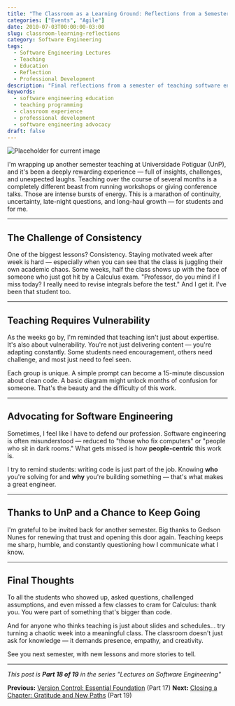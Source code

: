 ```yaml
---
title: "The Classroom as a Learning Ground: Reflections from a Semester"
categories: ["Events", "Agile"]
date: 2010-07-03T00:00:00-03:00
slug: classroom-learning-reflections
category: Software Engineering
tags:
  - Software Engineering Lectures
  - Teaching
  - Education
  - Reflection
  - Professional Development
description: "Final reflections from a semester of teaching software engineering - lessons learned about consistency, vulnerability, and advocating for our profession."
keywords:
  - software engineering education
  - teaching programming
  - classroom experience
  - professional development
  - software engineering advocacy
draft: false
---
```


![Placeholder for current image](path/to/image-placeholder.jpeg)

I'm wrapping up another semester teaching at Universidade Potiguar (UnP), and it's been a deeply rewarding experience — full of insights, challenges, and unexpected laughs. Teaching over the course of several months is a completely different beast from running workshops or giving conference talks. Those are intense bursts of energy. This is a marathon of continuity, uncertainty, late-night questions, and long-haul growth — for students and for me.

---

## The Challenge of Consistency

One of the biggest lessons? Consistency. Staying motivated week after week is hard — especially when you can see that the class is juggling their own academic chaos. Some weeks, half the class shows up with the face of someone who just got hit by a Calculus exam. "Professor, do you mind if I miss today? I really need to revise integrals before the test." And I get it. I've been that student too.

---

## Teaching Requires Vulnerability

As the weeks go by, I'm reminded that teaching isn't just about expertise. It's also about vulnerability. You're not just delivering content — you're adapting constantly. Some students need encouragement, others need challenge, and most just need to feel seen.

Each group is unique. A simple prompt can become a 15-minute discussion about clean code. A basic diagram might unlock months of confusion for someone. That's the beauty and the difficulty of this work.

---

## Advocating for Software Engineering

Sometimes, I feel like I have to defend our profession. Software engineering is often misunderstood — reduced to "those who fix computers" or "people who sit in dark rooms." What gets missed is how **people-centric** this work is.

I try to remind students: writing code is just part of the job. Knowing **who** you're solving for and **why** you're building something — that's what makes a great engineer.

---

## Thanks to UnP and a Chance to Keep Going

I'm grateful to be invited back for another semester. Big thanks to Gedson Nunes for renewing that trust and opening this door again. Teaching keeps me sharp, humble, and constantly questioning how I communicate what I know.

---

## Final Thoughts

To all the students who showed up, asked questions, challenged assumptions, and even missed a few classes to cram for Calculus: thank you. You were part of something that's bigger than code.

And for anyone who thinks teaching is just about slides and schedules… try turning a chaotic week into a meaningful class. The classroom doesn't just ask for knowledge — it demands presence, empathy, and creativity.

See you next semester, with new lessons and more stories to tell.

---

_This post is **Part 18 of 19** in the series "Lectures on Software Engineering"_

**Previous:** [Version Control: Essential Foundation](/en/posts/2010-06-26-version-control-essential-foundation/) (Part 17)
**Next:** [Closing a Chapter: Gratitude and New Paths](/en/posts/2010-11-01-farewell-unp-new-journey/) (Part 19)
